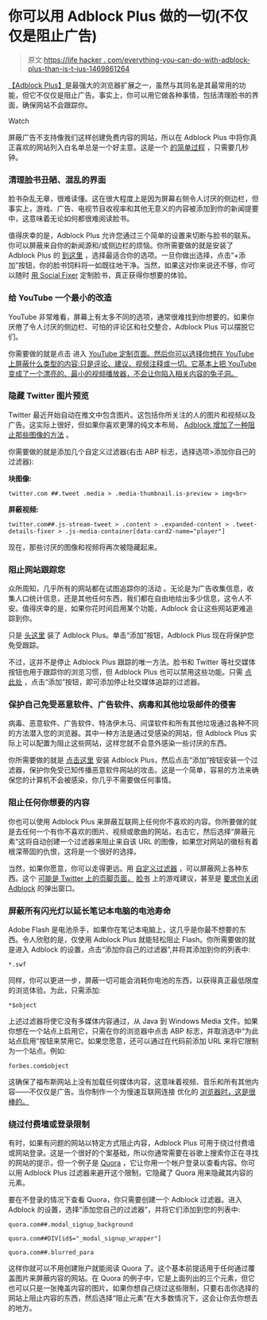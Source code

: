 # 你可以用 Adblock Plus 做的一切(不仅仅是阻止广告)

> 原文:[https://life hacker . com/everything-you-can-do-with-adblock-plus-than-is-t-jus-1469861264](https://lifehacker.com/everything-you-can-do-with-adblock-plus-that-isn-t-jus-1469861264)

[【Adblock Plus】](https://adblockplus.org/)是最强大的浏览器扩展之一，虽然与其同名是其最常用的功能，但它不仅仅是阻止广告。事实上，你可以用它做各种事情，包括清理脸书的界面，确保网站不会跟踪你。

Watch

屏蔽广告不支持像我们这样创建免费内容的网站，所以在 Adblock Plus 中将你真正喜欢的网站列入白名单总是一个好主意。这是一个 [的简单过程](https://adblockplus.org/en/acceptable-ads) ，只需要几秒钟。

### 清理脸书丑陋、混乱的界面

脸书杂乱无章，很难读懂。这在很大程度上是因为屏幕右侧令人讨厌的侧边栏，但事实上，游戏、广告、电视节目收视率和其他无意义的内容被添加到你的新闻提要中，这意味着无论如何都很难阅读脸书。

值得庆幸的是，Adblock Plus 允许您通过三个简单的设置来切断与脸书的联系。你可以屏蔽来自你的新闻源和/或侧边栏的烦恼。你所需要做的就是安装了 Adblock Plus 的 [到这里](http://facebook.adblockplus.me/) ，选择最适合你的选项。一旦你做出选择，点击“+添加”按钮，你的脸书饲料将一如既往地干净。当然，如果这对你来说还不够，你可以随时 [用 Social Fixer](https://lifehacker.com/how-to-make-facebook-infinitely-better-with-one-browser-5892826) 定制脸书，真正获得你想要的体验。

### 给 YouTube 一个最小的改造

YouTube 非常难看，屏幕上有太多不同的选项，通常很难找到你想要的。如果你厌倦了令人讨厌的侧边栏、可怕的评论区和社交整合，Adblock Plus 可以摆脱它们。

你需要做的就是点击 进入 [YouTube 定制页面。然后你可以选择你想在 YouTube 上屏蔽什么类型的内容:只是评论、建议、视频注释或一切。它基本上把 YouTube 变成了一个漂亮的、最小的视频播放器，不会让你陷入相关内容的兔子洞。](http://youtube.adblockplus.me/en/)

### 隐藏 Twitter 图片预览

Twitter 最近开始自动在推文中包含图片。这包括你所关注的人的图片和视频以及广告。这实际上很好，但如果你喜欢更薄的纯文本布局， [Adblock 增加了一种阻止那些图像的方法](https://adblockplus.org/blog/how-to-get-rid-of-the-new-photo-preview-feature-on-twitter) 。

你需要做的就是添加几个自定义过滤器(右击 ABP 标志，选择选项>添加你自己的过滤器):

**块图像:**

```
twitter.com ##.tweet .media > .media-thumbnail.is-preview > img<br>
```

**屏蔽视频:**

```
twitter.com##.js-stream-tweet > .content > .expanded-content > .tweet-details-fixer > .js-media-container[data-card2-name="player"]
```

现在，那些讨厌的图像和视频将再次被隐藏起来。

### 阻止网站跟踪您

众所周知，几乎所有的网站都在试图追踪你的活动 。无论是为广告收集信息，收集人口统计信息，还是其他任何东西，我们都在自由地给出多少信息，这令人不安。值得庆幸的是，如果你花时间启用某个功能，Adblock 会让这些网站更难追踪到你。

只是 [头这里](https://adblockplus.org/en/features#tracking) 装了 Adblock Plus。单击“添加”按钮，Adblock Plus 现在将保护您免受跟踪。

不过，这并不是停止 Adblock Plus 跟踪的唯一方法。脸书和 Twitter 等社交媒体按钮也用于跟踪你的浏览习惯，但 Adblock Plus 也可以禁用这些功能。只需 [点此处](https://adblockplus.org/en/features#socialmedia) ，点击“添加”按钮，即可添加停止社交媒体追踪的过滤器。

### 保护自己免受恶意软件、广告软件、病毒和其他垃圾邮件的侵害

病毒、恶意软件、广告软件、特洛伊木马、间谍软件和所有其他垃圾通过各种不同的方法潜入您的浏览器。其中一种方法是通过受感染的网站，但 Adblock Plus 实际上可以配置为阻止这些网站，这样您就不会意外感染一些讨厌的东西。

你所需要做的就是 [点击这里](https://adblockplus.org/en/features#malware) 安装 Adblock Plus，然后点击“添加”按钮安装一个过滤器，保护你免受已知传播恶意软件网站的攻击。这是一个简单，容易的方法来确保您的计算机不会被感染，你几乎不需要做任何事情。

### 阻止任何你想要的内容

你也可以使用 Adblock Plus 来屏蔽互联网上任何你不喜欢的内容。你所要做的就是去任何一个有你不喜欢的图片、视频或歌曲的网站，右击它，然后选择“屏蔽元素”这将自动创建一个过滤器来阻止来自该 URL 的图像，如果您对网站的徽标有着根深蒂固的仇恨，这将是一个很好的选择。

当然，如果你愿意，你可以走得更远。用 [自定义过滤器](https://adblockplus.org/en/filters) ，可以屏蔽网上各种东西。这个 [可能是 Twitter 上的页脚页面，](http://howdoitknow.net/tutorials/how-to-hide-who-to-follow-section-on-twitter/) [脸书](https://www.facebook.com/adblockplus/posts/458004530907639) 上的游戏建议，甚至是 [要求你关闭 Adblock](http://origin1tech.wordpress.com/2013/08/06/adblock-custom-filters-nfl-sites-nag/) 的弹出窗口。

### 屏蔽所有闪光灯以延长笔记本电脑的电池寿命

Adobe Flash 是电池杀手，如果你在笔记本电脑上，这几乎是你最不想要的东西。令人欣慰的是，仅使用 Adblock Plus 就能轻松阻止 Flash。你所需要做的就是进入 Adblock 的设置，点击“添加你自己的过滤器”,并将其添加到你的列表中:

```
*.swf
```

同样，你可以更进一步，屏蔽一切可能会消耗你电池的东西，以获得真正最低限度的浏览体验。为此，只需添加:

```
*$object
```

上述过滤器将使它没有多媒体内容通过，从 Java 到 Windows Media 文件。如果你想在一个站点上启用它，只需在你的浏览器中点击 ABP 标志，并取消选中“为此站点启用”按钮来禁用它。如果您愿意，还可以通过在代码前添加 URL 来将它限制为一个站点。例如:

```
forbes.com$object
```

这确保了福布斯网站上没有加载任何媒体内容，这意味着视频、音乐和所有其他内容——不仅仅是广告。当你制作一个为慢速互联网连接 优化的 [浏览器时，这是很棒的。](https://lifehacker.com/how-and-why-to-set-up-a-secondary-browser-optimized-f-5791586)

### 绕过付费墙或登录限制

有时，如果有问题的网站以特定方式阻止内容，Adblock Plus 可用于绕过付费墙或网站登录。这是一个很好的个案基础，所以你通常需要在谷歌上搜索你正在寻找的网站的提示，但一个例子是 [Quora](https://www.quora.com/) ，它让你用一个帐户登录以查看内容。你可以用 Adblock Plus 过滤器来避开这个限制，它隐藏了 Quora 用来隐藏其内容的元素。

要在不登录的情况下查看 Quora，你只需要创建一个 Adblock 过滤器。进入 Adblock 的设置，选择“添加您自己的过滤器”，并将它们添加到您的列表中:

```
quora.com##.modal_signup_background
```

```
quora.com##DIV[id$="_modal_signup_wrapper"]
```

```
quora.com##.blurred_para
```

这样你就可以不用创建账户就能阅读 Quora 了。这个基本前提适用于任何通过覆盖图片来屏蔽内容的网站。在 Quora 的例子中，它是上面列出的三个元素，但它也可以只是一张掩盖内容的图片。如果你想自己绕过这些限制，只要右击你选择的网站上阻止内容的东西，然后选择“阻止元素”在大多数情况下，这会让你去你想去的地方。